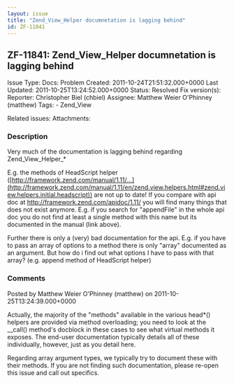 ```yaml
---
layout: issue
title: "Zend_View_Helper documnetation is lagging behind"
id: ZF-11841
---
```


ZF-11841: Zend\_View\_Helper documnetation is lagging behind
------------------------------------------------------------

 Issue Type: Docs: Problem Created: 2011-10-24T21:51:32.000+0000 Last Updated: 2011-10-25T13:24:52.000+0000 Status: Resolved Fix version(s): 
 Reporter:  Christopher Biel (chbiel)  Assignee:  Matthew Weier O'Phinney (matthew)  Tags: - Zend\_View
 
 Related issues: 
 Attachments: 
### Description

Very much of the documentation is lagging behind regarding Zend\_View\_Helper\_\*

E.g. the methods of HeadScript helper ([http://framework.zend.com/manual/1.11/…](http://framework.zend.com/manual/1.11/en/zend.view.helpers.html#zend.view.helpers.initial.headscript)) are not up to date! If you compare with api doc at <http://framework.zend.com/apidoc/1.11/> you will find many things that does not exist anymore. E.g. if you search for "appendFile" in the whole api doc you do not find at least a single method with this name but its documented in the manual (link above).

Further there is only a (very) bad documentation for the api. E.g. if you have to pass an array of options to a method there is only "array" documented as an argument. But how do i find out what options I have to pass with that array? (e.g. append method of HeadScript helper)

 

 

### Comments

Posted by Matthew Weier O'Phinney (matthew) on 2011-10-25T13:24:39.000+0000

Actually, the majority of the "methods" available in the various head\*() helpers are provided via method overloading; you need to look at the \_\_call() method's docblock in these cases to see what virtual methods it exposes. The end-user documentation typically details all of these individually, however, just as you detail here.

Regarding array argument types, we typically try to document these with their methods. If you are not finding such documentation, please re-open this issue and call out specifics.

 

 
